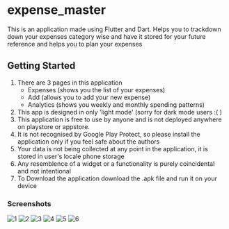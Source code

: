 # expense_master

This is an application made using Flutter and Dart. Helps you to trackdown down your expenses category wise and have it stored for your future reference and helps you to plan your expenses

## Getting Started
1. There are 3 pages in this application
   - Expenses (shows you the list of your expenses)
   - Add (allows you to add your new expense)
   - Analytics (shows you weekly and monthly spending patterns)
2. This app is designed in only 'light mode' (sorry for dark mode users :( )
3. This application is free to use by anyone and is not deployed anywhere on playstore or appstore.
4. It is not recognised by Google Play Protect, so please install the application only if you feel safe about the authors
5. Your data is not being collected at any point in the application, it is stored in user's locale phone storage
6. Any resemblence of a widget or a functionality is purely coincidental and not intentional
7. To Download the application download the .apk file and run it on your device

### Screenshots
![1](https://github.com/vamzzisme/Expense-Master/assets/156214149/2dd10280-0e03-483a-abe0-ac5de21c9b2e)
![2](https://github.com/vamzzisme/Expense-Master/assets/156214149/940e7636-99e3-4fd1-8518-1004304657fa)
![3](https://github.com/vamzzisme/Expense-Master/assets/156214149/30923761-0c15-409b-971f-4c302304bbba)
![4](https://github.com/vamzzisme/Expense-Master/assets/156214149/dc8b1a90-3d9f-40ac-8db7-0b4070eab2a8)
![5](https://github.com/vamzzisme/Expense-Master/assets/156214149/66b48818-d9a0-44ad-b83b-e19fb4e84184)
![6](https://github.com/vamzzisme/Expense-Master/assets/156214149/219f12dc-8df9-4e14-b22f-b7d6d9e546c2)
